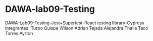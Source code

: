 # DAWA-lab09-Testing
DAWA-Lab09-Testing-Jest+Supertest-React testing library-Cypress
Integrantes:
Turpo Quispe Wilson
Adrian Tejada Alejandra Thalia
Taco Torres Ayrton
